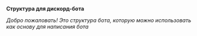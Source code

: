 **Структура для дискорд-бота**

*Добро пожаловать!
Это структура бота, которую можно использовать как основу для написания бота*
